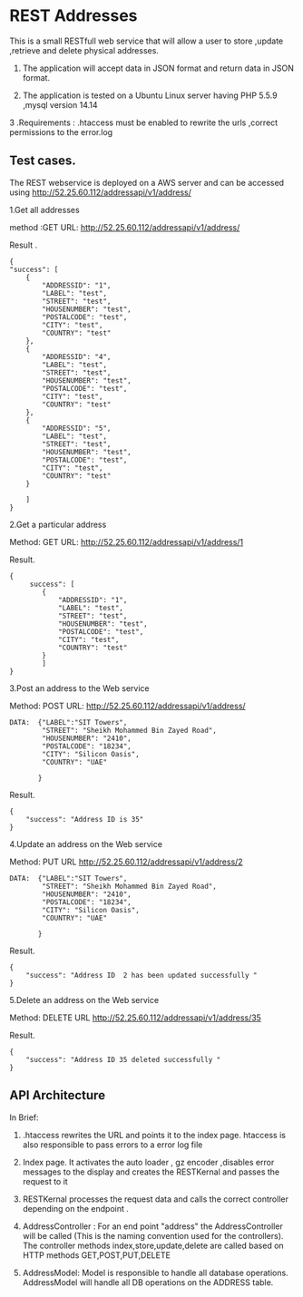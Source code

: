 REST Addresses
==============

This is a small RESTfull web service that will allow a user to store ,update ,retrieve and delete physical addresses.

1. The application will accept data in JSON format and return data in JSON format.

2. The application is tested on a Ubuntu Linux server having PHP 5.5.9 ,mysql version 14.14

3 .Requirements : .htaccess must be enabled to rewrite the urls ,correct permissions to the error.log



Test cases.
----------

The REST webservice is deployed on a AWS server and can be accessed using
http://52.25.60.112/addressapi/v1/address/

1.Get all addresses

 method :GET URL: http://52.25.60.112/addressapi/v1/address/

Result .

    {
    "success": [
        {
            "ADDRESSID": "1",
            "LABEL": "test",
            "STREET": "test",
            "HOUSENUMBER": "test",
            "POSTALCODE": "test",
            "CITY": "test",
            "COUNTRY": "test"
        },
        {
            "ADDRESSID": "4",
            "LABEL": "test",
            "STREET": "test",
            "HOUSENUMBER": "test",
            "POSTALCODE": "test",
            "CITY": "test",
            "COUNTRY": "test"
        },
        {
            "ADDRESSID": "5",
            "LABEL": "test",
            "STREET": "test",
            "HOUSENUMBER": "test",
            "POSTALCODE": "test",
            "CITY": "test",
            "COUNTRY": "test"
        }

        ]
    }




2.Get a particular address

Method: GET   URL: http://52.25.60.112/addressapi/v1/address/1

Result.

    {
         success": [
            {
                "ADDRESSID": "1",
                "LABEL": "test",
                "STREET": "test",
                "HOUSENUMBER": "test",
                "POSTALCODE": "test",
                "CITY": "test",
                "COUNTRY": "test"
            }
            ]
    }



3.Post an address to the Web service

Method: POST  URL: http://52.25.60.112/addressapi/v1/address/

    DATA:  {"LABEL":"SIT Towers",
            "STREET": "Sheikh Mohammed Bin Zayed Road",
            "HOUSENUMBER": "2410",
            "POSTALCODE": "18234",
            "CITY": "Silicon Oasis",
            "COUNTRY": "UAE"

           }


Result.

    {
        "success": "Address ID is 35"
    }




4.Update an address on the Web service

Method: PUT   URL http://52.25.60.112/addressapi/v1/address/2

    DATA:  {"LABEL":"SIT Towers",
            "STREET": "Sheikh Mohammed Bin Zayed Road",
            "HOUSENUMBER": "2410",
            "POSTALCODE": "18234",
            "CITY": "Silicon Oasis",
            "COUNTRY": "UAE"

           }

Result.

    {
        "success": "Address ID  2 has been updated successfully "
    }



5.Delete an address on the Web service

Method: DELETE    URL  http://52.25.60.112/addressapi/v1/address/35

Result.

    {
        "success": "Address ID 35 deleted successfully "
    }



  API Architecture
  ----------------

In Brief:

1. .htaccess rewrites the URL and points it to the index page. htaccess is also responsible to pass errors to a error log file

2. Index page. It activates the auto loader , gz encoder ,disables error messages to the display and creates the RESTKernal and passes the request to it

3. RESTKernal  processes the request data and calls the correct controller depending on the endpoint .

4. AddressController : For an end point "address" the AddressController will be called (This is the naming convention used for the controllers).
 The controller methods index,store,update,delete are called based on HTTP methods GET,POST,PUT,DELETE

5. AddressModel: Model is responsible to handle all database operations. AddressModel will handle all DB operations on the ADDRESS table.
